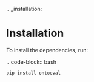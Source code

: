 .. _installation:

Installation
============

To install the dependencies, run:

.. code-block:: bash

    pip install ontoeval
